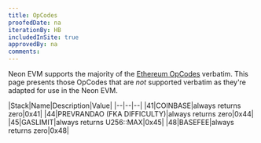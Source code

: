 ```yaml
---
title: OpCodes
proofedDate: na
iterationBy: HB
includedInSite: true
approvedBy: na
comments: 
---
```


Neon EVM supports the majority of the [Ethereum OpCodes](https://ethereum.org/en/developers/docs/evm/opcodes/) verbatim. This page presents those OpCodes that are *not* supported verbatim as they're adapted for use in the Neon EVM.


|Stack|Name|Description|Value|
|--|--|--|
|41|COINBASE|always returns zero|0x41|
|44|PREVRANDAO (FKA DIFFICULTY)|always returns zero|0x44|
|45|GASLIMIT|always returns U256::MAX|0x45|
|48|BASEFEE|always returns zero|0x48|
<!-- |5A|GAS|?What is different?|0x5a| -->









